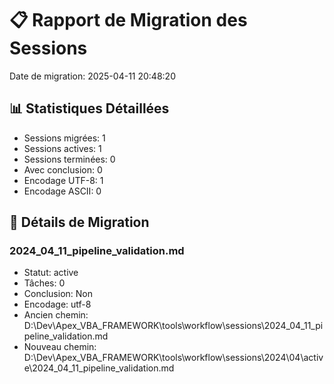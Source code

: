 # 📋 Rapport de Migration des Sessions

Date de migration: 2025-04-11 20:48:20

## 📊 Statistiques Détaillées
- Sessions migrées: 1
- Sessions actives: 1
- Sessions terminées: 0
- Avec conclusion: 0
- Encodage UTF-8: 1
- Encodage ASCII: 0

## 📝 Détails de Migration

### 2024_04_11_pipeline_validation.md
- Statut: active
- Tâches: 0
- Conclusion: Non
- Encodage: utf-8
- Ancien chemin: D:\Dev\Apex_VBA_FRAMEWORK\tools\workflow\sessions\2024_04_11_pipeline_validation.md
- Nouveau chemin: D:\Dev\Apex_VBA_FRAMEWORK\tools\workflow\sessions\2024\04\active\2024_04_11_pipeline_validation.md